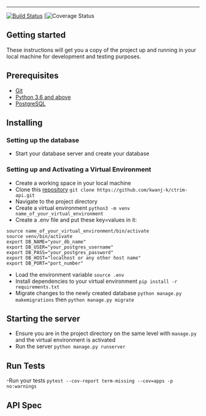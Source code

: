 --- 
[![Build Status](https://travis-ci.com/kwanj-k/ctrim-api.svg?branch=master)](https://travis-ci.com/kwanj-k/ctrim-api) [![![Coverage Status](https://coveralls.io/repos/github/kwanj-k/ctrim-api/badge.svg?branch=master)](https://coveralls.io/github/kwanj-k/ctrim-api?branch=master)
## Getting started
These instructions will get you a copy of the project up and running in your local machine for development and testing purposes.

## Prerequisites
- [Git](https://git-scm.com/download/)
- [Python 3.6 and above](https://www.python.org/downloads/)
- [PostgreSQL](https://www.postgresql.org/)


## Installing
### Setting up the database
- Start your database server and create your database

### Setting up and Activating a Virtual Environment
- Create a working space in your local machine
- Clone this [repository](https://github.com/kwanj-k/ctrim-api.git) `git clone https://github.com/kwanj-k/ctrim-api.git`
- Navigate to the project directory
- Create a virtual environment `python3 -m venv name_of_your_virtual_environment`
- Create a .env file and put these key=values in it:
```
source name_of_your_virtual_environment/bin/activate
source venv/bin/activate
export DB_NAME="your_db_name"
export DB_USER="your_postgres_username"
export DB_PASS="your_postgres_password"
export DB_HOST="localhost or any other host name"
export DB_PORT="port_number"
```
- Load the environment variable `source .env`
- Install dependencies to your virtual environment `pip install -r requirements.txt`
- Migrate changes to the newly created database `python manage.py makemigrations` then `python manage.py migrate`

## Starting the server
- Ensure you are in the project directory on the same level with `manage.py` and the virtual environment is activated
- Run the server `python manage.py runserver`


## Run Tests
-Run your tests `pytest --cov-report term-missing --cov=apps -p no:warnings`

## API Spec

